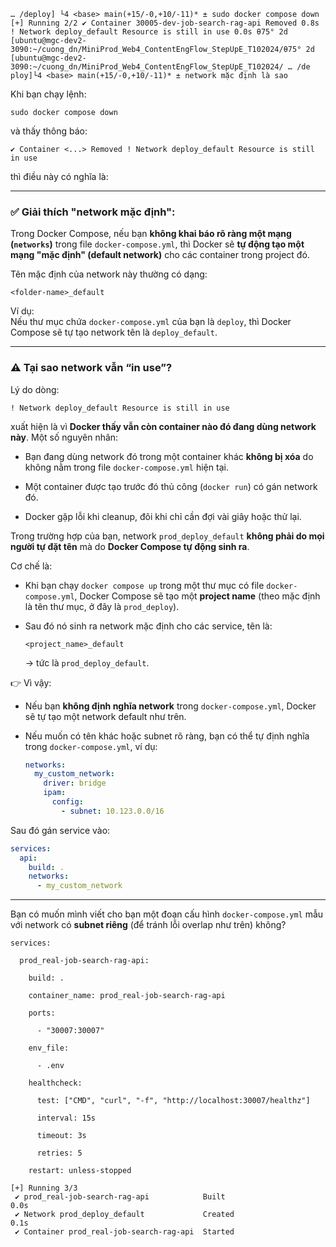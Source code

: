 ```
… /deploy] └4 <base> main(+15/-0,+10/-11)* ± sudo docker compose down [+] Running 2/2 ✔ Container 30005-dev-job-search-rag-api Removed 0.8s ! Network deploy_default Resource is still in use 0.0s θ75° 2d [ubuntu@mgc-dev2-3090:~/cuong_dn/MiniProd_Web4_ContentEngFlow_StepUpE_T102024/θ75° 2d [ubuntu@mgc-dev2-3090:~/cuong_dn/MiniProd_Web4_ContentEngFlow_StepUpE_T102024/ … /de ploy]└4 <base> main(+15/-0,+10/-11)* ± network mặc định là sao
```

Khi bạn chạy lệnh:

`sudo docker compose down`

và thấy thông báo:

`✔ Container <...> Removed ! Network deploy_default Resource is still in use`

thì điều này có nghĩa là:

---

### ✅ **Giải thích "network mặc định":**

Trong Docker Compose, nếu bạn **không khai báo rõ ràng một mạng (`networks`)** trong file `docker-compose.yml`, thì Docker sẽ **tự động tạo một mạng "mặc định" (default network)** cho các container trong project đó.

Tên mặc định của network này thường có dạng:

`<folder-name>_default`

Ví dụ:  
Nếu thư mục chứa `docker-compose.yml` của bạn là `deploy`, thì Docker Compose sẽ tự tạo network tên là `deploy_default`.

---

### ⚠️ **Tại sao network vẫn “in use”?**

Lý do dòng:

`! Network deploy_default Resource is still in use`

xuất hiện là vì **Docker thấy vẫn còn container nào đó đang dùng network này**. Một số nguyên nhân:

- Bạn đang dùng network đó trong một container khác **không bị xóa** do không nằm trong file `docker-compose.yml` hiện tại.
    
- Một container được tạo trước đó thủ công (`docker run`) có gán network đó.
    
- Docker gặp lỗi khi cleanup, đôi khi chỉ cần đợi vài giây hoặc thử lại.


Trong trường hợp của bạn, network `prod_deploy_default` **không phải do mọi người tự đặt tên** mà do **Docker Compose tự động sinh ra**.

Cơ chế là:

- Khi bạn chạy `docker compose up` trong một thư mục có file `docker-compose.yml`, Docker Compose sẽ tạo một **project name** (theo mặc định là tên thư mục, ở đây là `prod_deploy`).
    
- Sau đó nó sinh ra network mặc định cho các service, tên là:
    
    ```
    <project_name>_default
    ```
    
    → tức là `prod_deploy_default`.
    

👉 Vì vậy:

- Nếu bạn **không định nghĩa network** trong `docker-compose.yml`, Docker sẽ tự tạo một network default như trên.
    
- Nếu muốn có tên khác hoặc subnet rõ ràng, bạn có thể tự định nghĩa trong `docker-compose.yml`, ví dụ:
    
    ```yaml
    networks:
      my_custom_network:
        driver: bridge
        ipam:
          config:
            - subnet: 10.123.0.0/16
    ```
    

Sau đó gán service vào:

```yaml
services:
  api:
    build: .
    networks:
      - my_custom_network
```

---

Bạn có muốn mình viết cho bạn một đoạn cấu hình `docker-compose.yml` mẫu với network có **subnet riêng** (để tránh lỗi overlap như trên) không?


```
services:

  prod_real-job-search-rag-api:

    build: .

    container_name: prod_real-job-search-rag-api

    ports:

      - "30007:30007"

    env_file:

      - .env

    healthcheck:

      test: ["CMD", "curl", "-f", "http://localhost:30007/healthz"]

      interval: 15s

      timeout: 3s

      retries: 5

    restart: unless-stopped
```



```
[+] Running 3/3
 ✔ prod_real-job-search-rag-api            Built                                                                             0.0s 
 ✔ Network prod_deploy_default             Created                                                                           0.1s 
 ✔ Container prod_real-job-search-rag-api  Started   
```